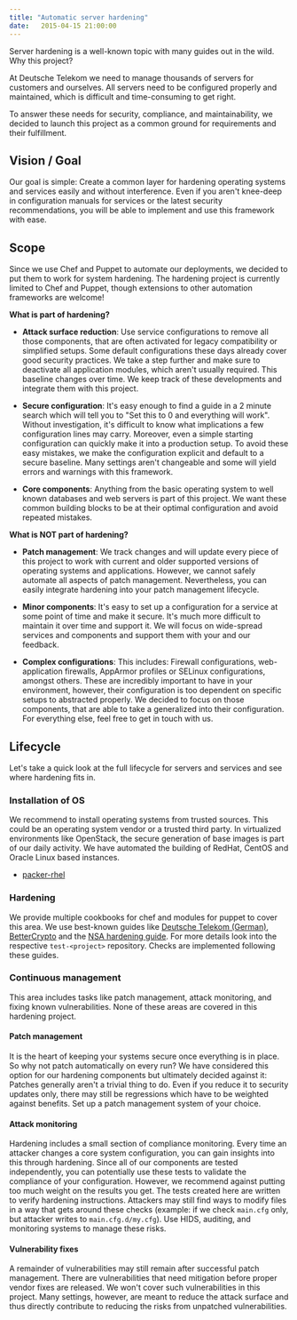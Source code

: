 ```yaml
---
title: "Automatic server hardening"
date:   2015-04-15 21:00:00
---
```


Server hardening is a well-known topic with many guides out in the wild. Why this project?

At Deutsche Telekom we need to manage thousands of servers for customers and ourselves. All servers need to be configured properly and maintained, which is difficult and time-consuming to get right.

To answer these needs for security, compliance, and maintainability, we decided to launch this project as a common ground for requirements and their fulfillment.

## Vision / Goal

Our goal is simple: Create a common layer for hardening operating systems and services easily and without interference. Even if you aren't knee-deep in configuration manuals for services or the latest security recommendations, you will be able to implement and use this framework with ease.

## Scope

Since we use Chef and Puppet to automate our deployments, we decided to put them to work for system hardening. The hardening project is currently limited to Chef and Puppet, though extensions to other automation frameworks are welcome!

**What is part of hardening?**

* **Attack surface reduction**: Use service configurations to remove all those components, that are often activated for legacy compatibility or simplified setups. Some default configurations these days already cover good security practices. We take a step further and make sure to deactivate all application modules, which aren't usually required. This baseline changes over time. We keep track of these developments and integrate them with this project.

* **Secure configuration**: It's easy enough to find a guide in a 2 minute search which will tell you to "Set this to 0 and everything will work". Without investigation, it's difficult to know what implications a few configuration lines may carry. Moreover, even a simple starting configuration can quickly make it into a production setup. To avoid these easy mistakes, we make the configuration explicit and default to a secure baseline. Many settings aren't changeable and some will yield errors and warnings with this framework.

* **Core components**: Anything from the basic operating system to well known databases and web servers is part of this project. We want these common building blocks to be at their optimal configuration and avoid repeated mistakes.

**What is NOT part of hardening?**

* **Patch management**: We track changes and will update every piece of this project to work with current and older supported versions of operating systems and applications. However, we cannot safely automate all aspects of patch management. Nevertheless, you can easily integrate hardening into your patch management lifecycle.

* **Minor components**: It's easy to set up a configuration for a service at some point of time and make it secure. It's much more difficult to maintain it over time and support it. We will focus on wide-spread services and components and support them with your and our feedback.

* **Complex configurations**: This includes: Firewall configurations, web-application firewalls, AppArmor profiles or SELinux configurations, amongst others. These are incredibly important to have in your environment, however, their configuration is too dependent on specific setups to abstracted properly. We decided to focus on those components, that are able to take a generalized into their configuration. For everything else, feel free to get in touch with us.

## Lifecycle

Let's take a quick look at the full lifecycle for servers and services and see where hardening fits in.

### Installation of OS

We recommend to install operating systems from trusted sources. This could be an operating system vendor or a trusted third party. In virtualized environments like OpenStack, the secure generation of base images is part of our daily activity. We have automated the building of RedHat, CentOS and Oracle Linux based instances.

* [packer-rhel](https://github.com/TelekomLabs/packer-rhel)

### Hardening

We provide multiple cookbooks for chef and modules for puppet to cover this area. We use best-known guides like [Deutsche Telekom (German)](http://www.telekom.com/static/-/155996/7/technische-sicherheitsanforderungen-si), [BetterCrypto](https://bettercrypto.org/) and the [NSA hardening guide](http://www.nsa.gov/ia/_files/os/redhat/NSA_RHEL_5_GUIDE_v4.2.pdf). For more details look into the respective `test-<project>` repository. Checks are implemented following these guides.


### Continuous management

This area includes tasks like patch management, attack monitoring, and fixing known vulnerabilities. None of these areas are covered in this hardening project.

#### Patch management

It is the heart of keeping your systems secure once everything is in place. So why not patch automatically on every run? We have considered this option for our hardening components but ultimately decided against it: Patches generally aren't a trivial thing to do. Even if you reduce it to security updates only, there may still be regressions which have to be weighted against benefits. Set up a patch management system of your choice.

#### Attack monitoring

Hardening includes a small section of compliance monitoring. Every time an attacker changes a core system configuration, you can gain insights into this through hardening. Since all of our components are tested independently, you can potentially use these tests to validate the compliance of your configuration. However, we recommend against putting too much weight on the results you get. The tests created here are written to verify hardening instructions. Attackers may still find ways to modify files in a way that gets around these checks (example: if we check `main.cfg` only, but attacker writes to `main.cfg.d/my.cfg`). Use HIDS, auditing, and monitoring systems to manage these risks.

#### Vulnerability fixes

A remainder of vulnerabilities may still remain after successful patch management. There are vulnerabilities that need mitigation before proper vendor fixes are released. We won't cover such vulnerabilities in this project. Many settings, however, are meant to reduce the attack surface and thus directly contribute to reducing the risks from unpatched vulnerabilities.
